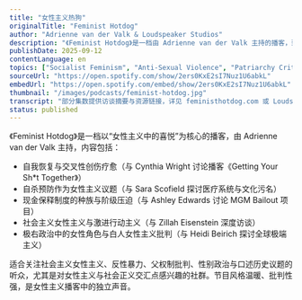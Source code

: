 ```yaml
---
title: "女性主义热狗"
originalTitle: "Feminist Hotdog"
author: "Adrienne van der Valk & Loudspeaker Studios"
description: "《Feminist Hotdog》是一档由 Adrienne van der Valk 主持的播客，致力于通过女性主义寻找喜悦与抵抗的力量。节目聚焦日常女性主义实践、边缘群体经验与社会正义倡导，内容涵盖自我恢复、监狱制度批判、性别与心理健康、社会主义女性主义与极右政治批判。风格亲密、批判性强，强调女性、跨性别与非二元群体的声音，是美国女性主义播客中的温暖而激进的存在。"
publishDate: 2025-09-12
contentLanguage: en
topics: ["Socialist Feminism", "Anti-Sexual Violence", "Patriarchy Critique", "Gender Politics"]
sourceUrl: "https://open.spotify.com/show/2ers0KxE2sI7Nuz1U6abkL"
embedUrl: "https://open.spotify.com/embed/show/2ers0KxE2sI7Nuz1U6abkL"
thumbnail: "/images/podcasts/feminist-hotdog.jpg"
transcript: "部分集数提供访谈摘要与资源链接，详见 feministhotdog.com 或 Loudspeaker Studios"
status: published
---
```


《Feminist Hotdog》是一档以“女性主义中的喜悦”为核心的播客，由 Adrienne van der Valk 主持，内容包括：

- 自我恢复与交叉性创伤疗愈（与 Cynthia Wright 讨论播客《Getting Your Sh*t Together》）
- 自杀预防作为女性主义议题（与 Sara Scofield 探讨医疗系统与文化污名）
- 现金保释制度的种族与阶级压迫（与 Ashley Edwards 讨论 MGM Bailout 项目）
- 社会主义女性主义与激进行动主义（与 Zillah Eisenstein 深度访谈）
- 极右政治中的女性角色与白人女性主义批判（与 Heidi Beirich 探讨全球极端主义）

适合关注社会主义女性主义、反性暴力、父权制批判、性别政治与口述历史议题的听众，尤其是对女性主义与社会正义交汇点感兴趣的社群。节目风格温暖、批判性强，是女性主义播客中的独立声音。
